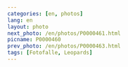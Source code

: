 ```yaml
---
categories: [en, photos]
lang: en
layout: photo
next_photo: /en/photos/P0000461.html
picname: P0000460
prev_photo: /en/photos/P0000463.html
tags: [Fotofalle, Leopards]
---
```

